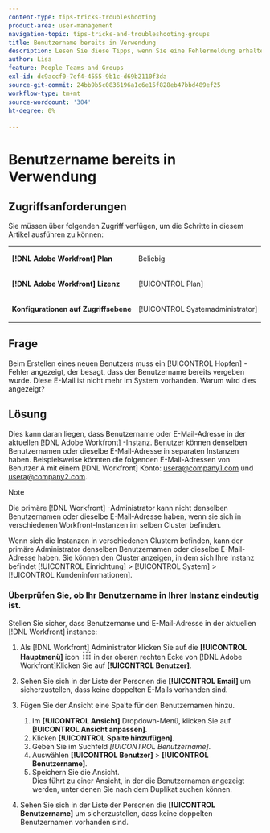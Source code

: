 ```yaml
---
content-type: tips-tricks-troubleshooting
product-area: user-management
navigation-topic: tips-tricks-and-troubleshooting-groups
title: Benutzername bereits in Verwendung
description: Lesen Sie diese Tipps, wenn Sie eine Fehlermeldung erhalten, dass der Benutzername bereits übernommen wurde.
author: Lisa
feature: People Teams and Groups
exl-id: dc9accf0-7ef4-4555-9b1c-d69b2110f3da
source-git-commit: 24bb9b5c0836196a1c6e15f828eb47bbd489ef25
workflow-type: tm+mt
source-wordcount: '304'
ht-degree: 0%

---
```


# Benutzername bereits in Verwendung

## Zugriffsanforderungen

Sie müssen über folgenden Zugriff verfügen, um die Schritte in diesem Artikel ausführen zu können:

<table style="table-layout:auto"> 
 <col> 
 <col> 
 <tbody> 
  <tr> 
   <td role="rowheader"><strong>[!DNL Adobe Workfront] Plan</strong></td> 
   <td> <p>Beliebig</p> </td> 
  </tr> 
  <tr> 
   <td role="rowheader"><strong>[!DNL Adobe Workfront] Lizenz</strong></td> 
   <td> <p>[!UICONTROL Plan]</p> </td> 
  </tr> 
  <tr> 
   <td role="rowheader"><strong>Konfigurationen auf Zugriffsebene</strong></td> 
   <td> <p>[!UICONTROL Systemadministrator]</p> </td> 
  </tr> 
 </tbody> 
</table>

## Frage

Beim Erstellen eines neuen Benutzers muss ein [!UICONTROL Hopfen] -Fehler angezeigt, der besagt, dass der Benutzername bereits vergeben wurde. Diese E-Mail ist nicht mehr im System vorhanden. Warum wird dies angezeigt?

## Lösung

Dies kann daran liegen, dass Benutzername oder E-Mail-Adresse in der aktuellen [!DNL Adobe Workfront] -Instanz. Benutzer können denselben Benutzernamen oder dieselbe E-Mail-Adresse in separaten Instanzen haben. Beispielsweise könnten die folgenden E-Mail-Adressen von Benutzer A mit einem [!DNL Workfront] Konto: usera@company1.com und usera@company2.com.

>[!NOTE]
>
>Die primäre [!DNL Workfront] -Administrator kann nicht denselben Benutzernamen oder dieselbe E-Mail-Adresse haben, wenn sie sich in verschiedenen Workfront-Instanzen im selben Cluster befinden.
>
>Wenn sich die Instanzen in verschiedenen Clustern befinden, kann der primäre Administrator denselben Benutzernamen oder dieselbe E-Mail-Adresse haben. Sie können den Cluster anzeigen, in dem sich Ihre Instanz befindet [!UICONTROL Einrichtung] > [!UICONTROL System] > [!UICONTROL Kundeninformationen].

### Überprüfen Sie, ob Ihr Benutzername in Ihrer Instanz eindeutig ist.

Stellen Sie sicher, dass Benutzername und E-Mail-Adresse in der aktuellen [!DNL Workfront] instance:

1. Als [!DNL Workfront] Administrator klicken Sie auf die **[!UICONTROL Hauptmenü]** icon ![](assets/main-menu-icon.png) in der oberen rechten Ecke von [!DNL Adobe Workfront]Klicken Sie auf **[!UICONTROL Benutzer]**.
1. Sehen Sie sich in der Liste der Personen die **[!UICONTROL Email]** um sicherzustellen, dass keine doppelten E-Mails vorhanden sind.
1. Fügen Sie der Ansicht eine Spalte für den Benutzernamen hinzu.

   1. Im **[!UICONTROL Ansicht]** Dropdown-Menü, klicken Sie auf **[!UICONTROL Ansicht anpassen]**.
   1. Klicken **[!UICONTROL Spalte hinzufügen]**.
   1. Geben Sie im Suchfeld *[!UICONTROL Benutzername]*.
   1. Auswählen **[!UICONTROL Benutzer]** > **[!UICONTROL Benutzername]**.
   1. Speichern Sie die Ansicht.\
      Dies führt zu einer Ansicht, in der die Benutzernamen angezeigt werden, unter denen Sie nach dem Duplikat suchen können.

1. Sehen Sie sich in der Liste der Personen die **[!UICONTROL Benutzername]** um sicherzustellen, dass keine doppelten Benutzernamen vorhanden sind.
